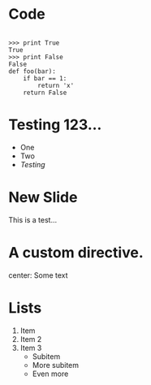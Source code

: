 Code 
====

<pre><code>
>>> print True
True
>>> print False
False
def foo(bar):
	if bar == 1:
		return 'x'
	return False
</code></pre>

Testing 123...
==============

* One
* Two
* *Testing*

New Slide
=========

This is a test...

A custom directive.
===================

center: Some text

Lists
=====

1. Item
2. Item 2
3. Item 3
	* Subitem
	* More subitem
	* Even more


